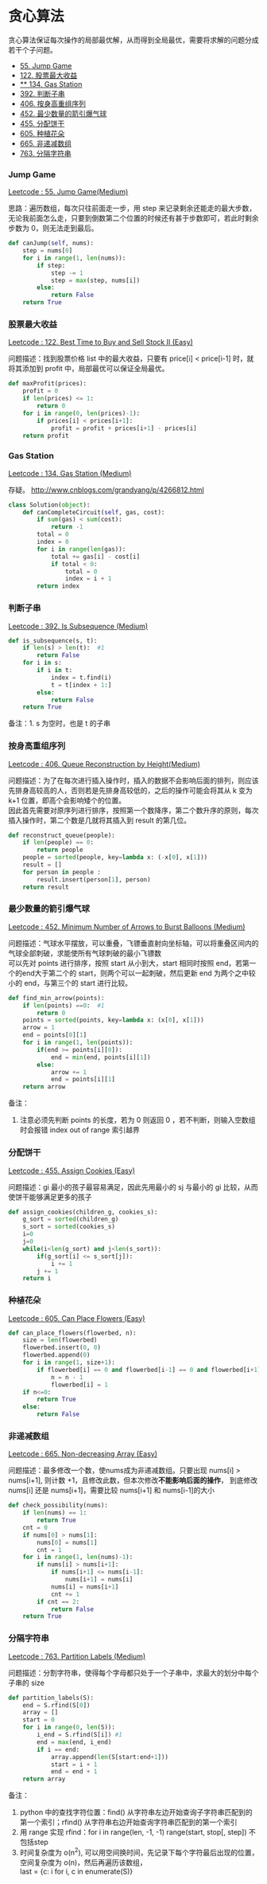 # 贪心算法
贪心算法保证每次操作的局部最优解，从而得到全局最优，需要将求解的问题分成若干个子问题。

<!-- GFM-TOC -->
* [55. Jump Game](#jump-game)
* [122. 股票最大收益](#股票最大收益)
* [** 134. Gas Station](#gas-station)
* [392. 判断子串](#判断子串)
* [406. 按身高重组序列](#按身高重组序列)
* [452. 最少数量的箭引爆气球](#最少数量的箭引爆气球)
* [455. 分配饼干](#分配饼干)
* [605. 种植花朵](#种植花朵)
* [665. 非递减数组](#非递减数组)
* [763. 分隔字符串](#分隔字符串)
<!-- GFM-TOC -->

### Jump Game
[Leetcode : 55. Jump Game(Medium)](https://leetcode.com/problems/jump-game/description/)

思路：遍历数组，每次只往前面走一步，用 step 来记录剩余还能走的最大步数，无论我前面怎么走，只要到倒数第二个位置的时候还有甚于步数即可，若此时剩余步数为 0，则无法走到最后。

```python
def canJump(self, nums):
    step = nums[0]
    for i in range(1, len(nums)):
        if step:
            step -= 1
            step = max(step, nums[i])
        else:
            return False
    return True
```

### 股票最大收益
[Leetcode : 122. Best Time to Buy and Sell Stock II (Easy)](https://leetcode.com/problems/best-time-to-buy-and-sell-stock-ii/description/)

问题描述：找到股票价格 list 中的最大收益，只要有 price[i] < price[i-1] 时，就将其添加到 profit 中，局部最优可以保证全局最优。

```python
def maxProfit(prices):
    profit = 0
    if len(prices) <= 1:
        return 0
    for i in range(0, len(prices)-1):
        if prices[i] < prices[i+1]:
            profit = profit + prices[i+1] - prices[i]
    return profit
```

### Gas Station
[Leetcode : 134. Gas Station (Medium)](https://leetcode.com/problems/gas-station/description/) 

存疑。 http://www.cnblogs.com/grandyang/p/4266812.html
```python
class Solution(object):
    def canCompleteCircuit(self, gas, cost):
        if sum(gas) < sum(cost):
            return -1
        total = 0
        index = 0
        for i in range(len(gas)):
            total += gas[i] - cost[i]
            if total < 0:
                total = 0
                index = i + 1
        return index
```

### 判断子串
[Leetcode : 392. Is Subsequence (Medium)](https://leetcode.com/problems/is-subsequence/description/) 

```python
def is_subsequence(s, t):
    if len(s) > len(t):  #1
        return False
    for i in s:
        if i in t:
            index = t.find(i)
            t = t[index + 1:]
        else:
            return False
    return True
```
备注：1. s 为空时，也是 t 的子串

### 按身高重组序列
[Leetcode : 406. Queue Reconstruction by Height(Medium)](https://leetcode.com/problems/queue-reconstruction-by-height/description/)

问题描述：为了在每次进行插入操作时，插入的数据不会影响后面的排列，则应该先排身高较高的人，否则若是先排身高较低的，之后的操作可能会将其从 k 变为 k+1 位置，即高个会影响矮个的位置。  
因此首先需要对原序列进行排序，按照第一个数降序，第二个数升序的原则，每次插入操作时，第二个数是几就将其插入到 result 的第几位。

```python
def reconstruct_queue(people):
    if len(people) == 0:
        return people
    people = sorted(people, key=lambda x: (-x[0], x[1]))
    result = []
    for person in people :
        result.insert(person[1], person)
    return result
```

### 最少数量的箭引爆气球
[Leetcode : 452. Minimum Number of Arrows to Burst Balloons (Medium)](https://leetcode.com/problems/minimum-number-of-arrows-to-burst-balloons/description/)

问题描述：气球水平摆放，可以重叠，飞镖垂直射向坐标轴，可以将重叠区间内的气球全部刺破，求能使所有气球刺破的最小飞镖数  
可以先对 points 进行排序，按照 start 从小到大，start 相同时按照 end，若第一个的end大于第二个的 start，则两个可以一起刺破，然后更新 end 为两个之中较小的 end，与第三个的 start 进行比较。

```python
def find_min_arrow(points):
    if len(points) ==0:  #1
        return 0
    points = sorted(points, key=lambda x: (x[0], x[1]))
    arrow = 1
    end = points[0][1]
    for i in range(1, len(points)):
        if(end >= points[i][0]):
            end = min(end, points[i][1])
        else:
            arrow += 1
            end = points[i][1]
    return arrow
```

备注：
1. 注意必须先判断 points 的长度，若为 0 则返回 0 ，若不判断，则输入空数组时会报错 index out of range 索引越界

### 分配饼干
[Leetcode : 455. Assign Cookies (Easy)](https://leetcode.com/problems/assign-cookies/description/)

问题描述：gi 最小的孩子最容易满足，因此先用最小的 sj 与最小的 gi 比较，从而使饼干能够满足更多的孩子

```python
def assign_cookies(children_g, cookies_s):
    g_sort = sorted(children_g)
    s_sort = sorted(cookies_s)
    i=0
    j=0
    while(i<len(g_sort) and j<len(s_sort)):
        if(g_sort[i] <= s_sort[j]):
            i += 1
        j += 1
    return i
```

### 种植花朵
[Leetcode : 605. Can Place Flowers (Easy)](https://leetcode.com/problems/can-place-flowers/description/)

```python
def can_place_flowers(flowerbed, n):
    size = len(flowerbed)
    flowerbed.insert(0, 0)
    flowerbed.append(0)
    for i in range(1, size+1):
        if flowerbed[i] == 0 and flowerbed[i-1] == 0 and flowerbed[i+1] == 0:
            n = n - 1
            flowerbed[i] = 1
    if n<=0:
        return True
    else:
        return False
```

### 非递减数组
[Leetcode : 665. Non-decreasing Array (Easy)](https://leetcode.com/problems/non-decreasing-array/description/)

问题描述：最多修改一个数，使nums成为非递减数组。只要出现 nums[i] > nums[i+1], 则计数 +1，且修改此数，但本次修改**不能影响后面的操作**， 到底修改 nums[i] 还是 nums[i+1]，需要比较 nums[i+1] 和 nums[i-1]的大小

```python
def check_possibility(nums):
    if len(nums) == 1:
        return True
    cnt = 0
    if nums[0] > nums[1]:
        nums[0] = nums[1]
        cnt = 1
    for i in range(1, len(nums)-1):
        if nums[i] > nums[i+1]:
            if nums[i+1] <= nums[i-1]:
                nums[i+1] = nums[i]
            nums[i] = nums[i+1]
            cnt += 1
        if cnt == 2:
            return False
    return True
```

### 分隔字符串
[Leetcode : 763. Partition Labels (Medium)](https://leetcode.com/problems/partition-labels/description/)

问题描述：分割字符串，使得每个字母都只处于一个子串中，求最大的划分中每个子串的 size

```python
def partition_labels(S):
    end = S.rfind(S[0])
    array = []
    start = 0
    for i in range(0, len(S)):
        i_end = S.rfind(S[i]) #1
        end = max(end, i_end)
        if i == end:
            array.append(len(S[start:end+1]))
            start = i + 1
            end = end + 1
    return array
```
备注：
1. python 中的查找字符位置：find() 从字符串左边开始查询子字符串匹配到的第一个索引；rfind() 从字符串右边开始查询字符串匹配到的第一个索引
2. 用 range 实现 rfind：for i in range(len, -1, -1)
range(start, stop[, step]) 不包括step
3. 时间复杂度为 o(n<sup>2</sup>), 可以用空间换时间，先记录下每个字符最后出现的位置，空间复杂度为 o(n)，然后再遍历该数组，  
 last = {c: i for i, c in enumerate(S)}

